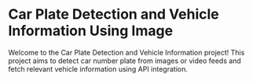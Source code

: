 # Car Plate Detection and Vehicle Information Using Image

Welcome to the Car Plate Detection and Vehicle Information project! This project aims to detect car number plate from images or video feeds and fetch relevant vehicle information using API integration.


